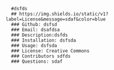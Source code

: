 
      #dsfds
      ## https://img.shields.io/static/v1?label=License&message=sdaf&color=blue
      ### Github: dsfsd
      ### Email: dsafdsa
      ### Description:dsfds
      ### Installation: dsfsda
      ### Usage: dsfsda
      ### License: Creative Commons
      ### Contributors sdfds
      ### Questions: sdaf
      
      
      